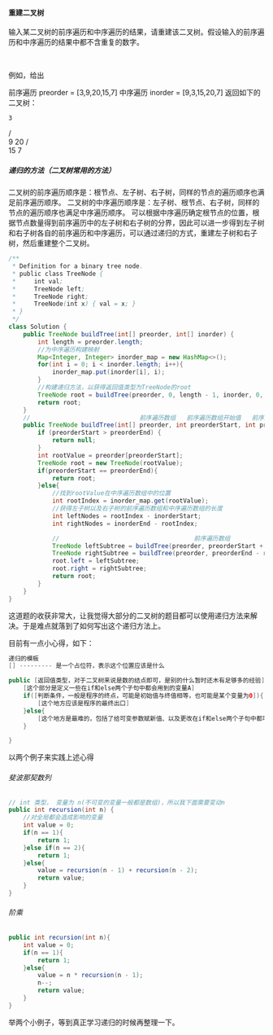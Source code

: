 #### 重建二叉树

输入某二叉树的前序遍历和中序遍历的结果，请重建该二叉树。假设输入的前序遍历和中序遍历的结果中都不含重复的数字。

 

例如，给出

前序遍历 preorder = [3,9,20,15,7]
中序遍历 inorder = [9,3,15,20,7]
返回如下的二叉树：

    3
   / \
  9  20
    /  \
   15   7

##### 递归的方法（二叉树常用的方法）
二叉树的前序遍历顺序是：根节点、左子树、右子树，同样的节点的遍历顺序也满足前序遍历顺序。
二叉树的中序遍历顺序是：左子树、根节点、右子树，同样的节点的遍历顺序也满足中序遍历顺序。
可以根据中序遍历确定根节点的位置，根据节点数量得到前序遍历中的左子树和右子树的分界，因此可以进一步得到左子树和右子树各自的前序遍历和中序遍历，可以通过递归的方式，重建左子树和右子树，然后重建整个二叉树。

```Java
/**
 * Definition for a binary tree node.
 * public class TreeNode {
 *     int val;
 *     TreeNode left;
 *     TreeNode right;
 *     TreeNode(int x) { val = x; }
 * }
 */
class Solution {
    public TreeNode buildTree(int[] preorder, int[] inorder) {
        int length = preorder.length;
        //为中序遍历构建映射
        Map<Integer, Integer> inorder_map = new HashMap<>();
        for(int i = 0; i < inorder.length; i++){
            inorder_map.put(inorder[i], i);
        }
        //构建递归方法，以获得返回值类型为TreeNode的root
        TreeNode root = buildTree(preorder, 0, length - 1, inorder, 0, length - 1, inorder_map);
        return root;
    }
    //                              前序遍历数组   前序遍历数组开始值   前序遍历数组结束值  中序遍历数组  中序遍历数组开始值  中序遍历数组结束值                 中序遍历数组映射
    public TreeNode buildTree(int[] preorder, int preorderStart, int preorderEnd, int[] inorder, int inorderStart, int inorderEnd, Map<Integer, Integer> inorder_map){
        if (preorderStart > preorderEnd) {
            return null;
        }
        int rootValue = preorder[preorderStart];
        TreeNode root = new TreeNode(rootValue);
        if(preorderStart == preorderEnd){
            return root;
        }else{
            //找到rootValue在中序遍历数组中的位置
            int rootIndex = inorder_map.get(rootValue);
            //获得左子树以及右子树的前序遍历数组和中序遍历数组的长度
            int leftNodes = rootIndex - inorderStart;
            int rightNodes = inorderEnd - rootIndex;

            //                                     前序遍历数组
            TreeNode leftSubtree = buildTree(preorder, preorderStart + 1, preorderStart + leftNodes, inorder, inorderStart, rootIndex - 1, inorder_map);
            TreeNode rightSubtree = buildTree(preorder, preorderEnd - rightNodes + 1, preorderEnd, inorder, rootIndex + 1, inorderEnd, inorder_map);
            root.left = leftSubtree;
            root.right = rightSubtree;
            return root;
        }
    }
}
```
这道题的收获非常大，让我觉得大部分的二叉树的题目都可以使用递归方法来解决。于是难点就落到了如何写出这个递归方法上。

目前有一点小心得，如下：
```Java
递归的模板
[] --------- 是一个占位符，表示这个位置应该是什么

public [返回值类型，对于二叉树来说是数的结点即可，是别的什么暂时还木有足够多的经验] recursion([方法参数，包括随着递归的过程变化的参数以及随着递归的过程不会发生变化的参数，重点关注的是随着递归过程会发生变化的参数，因为在下面的语句中需要改变可变参数，并重复调用该方法]){
    [这个部分是定义一些在if和else两个子句中都会用到的变量A]
    if([判断条件，一般是程序的终点，可能是初始值与终值相等，也可能是某个变量为0]){
        [这个地方应该是程序的最终出口]
    }else{
        [这个地方是最难的，包括了给可变参数赋新值、以及更改在if和else两个子句中都可能会用到的变量A，并且这个变量不是最终值，只是返回到了上一层，注意每一个分支都要有return]
    }

}
```
以两个例子来实践上述心得
###### 斐波那契数列
```Java
// int 类型， 变量为 n(不可变的变量一般都是数组)，所以我下面需要变动n
public int recursion(int n) {
    //对全局都会造成影响的变量
    int value = 0;
    if(n == 1){
        return 1;
    }else if(n == 2){
        return 1;
    }else{
        value = recursion(n - 1) + recursion(n - 2);
        return value;
    }
}


```

###### 阶乘
```Java
public int recursion(int n){
    int value = 0;
    if(n == 1){
        return 1;
    }else{
        value = n * recursion(n - 1);
        n--;
        return value;
    }
}
```
举两个小例子，等到真正学习递归的时候再整理一下。
